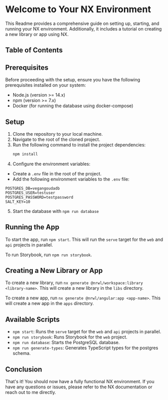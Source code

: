 # Welcome to Your NX Environment

This Readme provides a comprehensive guide on setting up, starting, and running your NX environment. Additionally, it includes a tutorial on creating a new library or app using NX.

## Table of Contents

## Prerequisites

Before proceeding with the setup, ensure you have the following prerequisites installed on your system:

- Node.js (version >= 14.x)
- npm (version >= 7.x)
- Docker (for running the database using docker-compose)

## Setup

1. Clone the repository to your local machine.
2. Navigate to the root of the cloned project.
3. Run the following command to install the project dependencies:
   ```bash
   npm install
   ```
4. Configure the environment variables:

- Create a `.env` file in the root of the project.
- Add the following environment variables to the `.env` file:

```plaintext
POSTGRES_DB=vegangoudadb
POSTGRES_USER=testuser
POSTGRES_PASSWORD=testpassword
SALT_KEY=10
```

5. Start the database with `npm run database`

## Running the App

To start the app, run `npm start`. This will run the `serve` target for the `web` and `api` projects in parallel.

To run Storybook, run `npm run storybook`.

## Creating a New Library or App

To create a new library, run `nx generate @nrwl/workspace:library <library-name>`. This will create a new library in the `libs` directory.

To create a new app, run `nx generate @nrwl/angular:app <app-name>`. This will create a new app in the `apps` directory.

## Available Scripts

- `npm start`: Runs the `serve` target for the `web` and `api` projects in parallel.
- `npm run storybook`: Runs Storybook for the `web` project.
- `npm run database`: Starts the PostgreSQL database.
- `npm run generate-types`: Generates TypeScript types for the postgres schema.

## Conclusion

That's it! You should now have a fully functional NX environment. If you have any questions or issues, please refer to the NX documentation or reach out to me directly.
